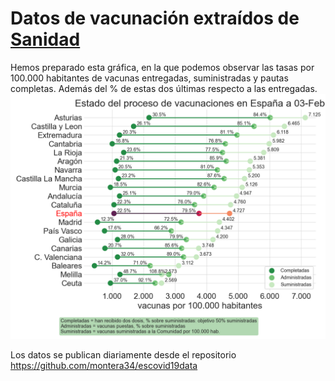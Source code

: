 # Datos de vacunación extraídos de [Sanidad](https://www.mscbs.gob.es/profesionales/saludPublica/ccayes/alertasActual/nCov/vacunaCovid19.htm)
Hemos preparado esta gráfica, en la que podemos observar las tasas por 100.000 habitantes de vacunas entregadas, suministradas y pautas completas. 
Además del % de estas dos últimas respecto a las entregadas.
![Gráfica resumen vacunas](https://github.com/mharias/covid/blob/master/vacunacion/graficos/suministrada_admin_pauta.png)

Los datos se publican diariamente desde el repositorio https://github.com/montera34/escovid19data
